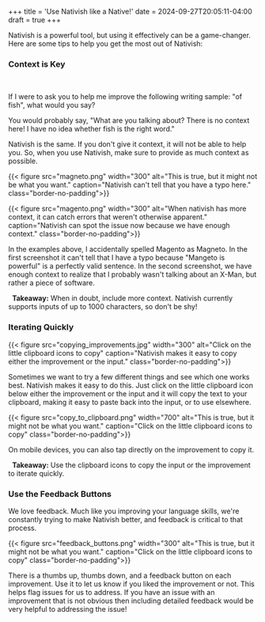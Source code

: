 +++
title = 'Use Nativish like a Native!'
date = 2024-09-27T20:05:11-04:00
draft = true
+++

Nativish is a powerful tool, but using it effectively can be a game-changer. Here are some tips to help you get the most out of Nativish:

### Context is Key
&nbsp;

If I were to ask you to help me improve the following writing sample: "of fish", what would you say?

You would probably say, "What are you talking about? There is no context here! I have no idea whether fish is the right word."

Nativish is the same. If you don't give it context, it will not be able to help you. So, when you use Nativish, make sure to provide as much context as possible.

{{< figure src="magneto.png" width="300" alt="This is true, but it might not be what you want." caption="Nativish can't tell that you have a typo here." class="border-no-padding">}}

{{< figure src="magento.png" width="300" alt="When nativish has more context, it can catch errors that weren't otherwise apparent." caption="Nativish can spot the issue now because we have enough context." class="border-no-padding">}}

In the examples above, I accidentally spelled Magento as Magneto. In the first screenshot it can't tell that I have a typo because "Mangeto is powerful" is a perfectly valid sentence. In the second screenshot, we have enough context to realize that I probably wasn't talking about an X-Man, but rather a piece of software.

&nbsp;
**Takeaway:** When in doubt, include more context. Nativish currently supports inputs of up to 1000 characters, so don't be shy!

### Iterating Quickly

{{< figure src="copying_improvements.jpg" width="300" alt="Click on the little clipboard icons to copy" caption="Nativish makes it easy to copy either the improvement or the input." class="border-no-padding">}}

Sometimes we want to try a few different things and see which one works best. Nativish makes it easy to do this. Just click on the little clipboard icon below either the improvement or the input and it will copy the text to your clipboard, making it easy to paste back into the input, or to use elsewhere.

{{< figure src="copy_to_clipboard.png" width="700" alt="This is true, but it might not be what you want." caption="Click on the little clipboard icons to copy" class="border-no-padding">}}

On mobile devices, you can also tap directly on the improvement to copy it.

&nbsp;
**Takeaway:** Use the clipboard icons to copy the input or the improvement to iterate quickly.

### Use the Feedback Buttons

We love feedback. Much like you improving your language skills, we're constantly trying to make Nativish better, and feedback is critical to that process.

{{< figure src="feedback_buttons.png" width="300" alt="This is true, but it might not be what you want." caption="Click on the little clipboard icons to copy" class="border-no-padding">}}

There is a thumbs up, thumbs down, and a feedback button on each improvement. Use it to let us know if you liked the improvement or not. This helps flag issues for us to address. If you have an issue with an improvement that is not obvious then including detailed feedback would be very helpful to addressing the issue!
